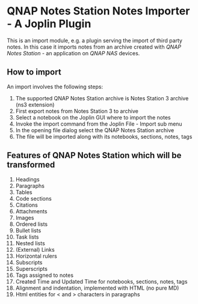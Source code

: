# QNAP Notes Station Notes Importer - A Joplin Plugin

This is an import module, e.g. a plugin serving the import of third party notes. In this case it
imports notes from an archive created with *QNAP Notes Station* - an application on *QNAP NAS* 
devices.

## How to import

An import involves the following steps:

1. The supported QNAP Notes Station archive is Notes Station 3 archive (ns3 extension)
2. First export notes from Notes Station 3 to archive
3. Select a notebook on the Joplin GUI where to import the notes
4. Invoke the import command from the Joplin File - Import sub menu
5. In the opening file dialog select the QNAP Notes Station archive
6. The file will be imported along with its notebooks, sections, notes, tags

## Features of QNAP Notes Station which will be transformed

 1. Headings
 1. Paragraphs
 1. Tables
 1. Code sections
 1. Citations
 1. Attachments
 1. Images
 1. Ordered lists
 1. Bullet lists
 1. Task lists
 1. Nested lists
 1. (External) Links
 1. Horizontal rulers
 1. Subscripts
 1. Superscripts
 1. Tags assigned to notes
 1. Created Time and Updated Time for notebooks, sections, notes, tags
 1. Alignment and indentation, implemented with HTML (no pure MD)
 1. Html entities for < and > characters in paragraphs
